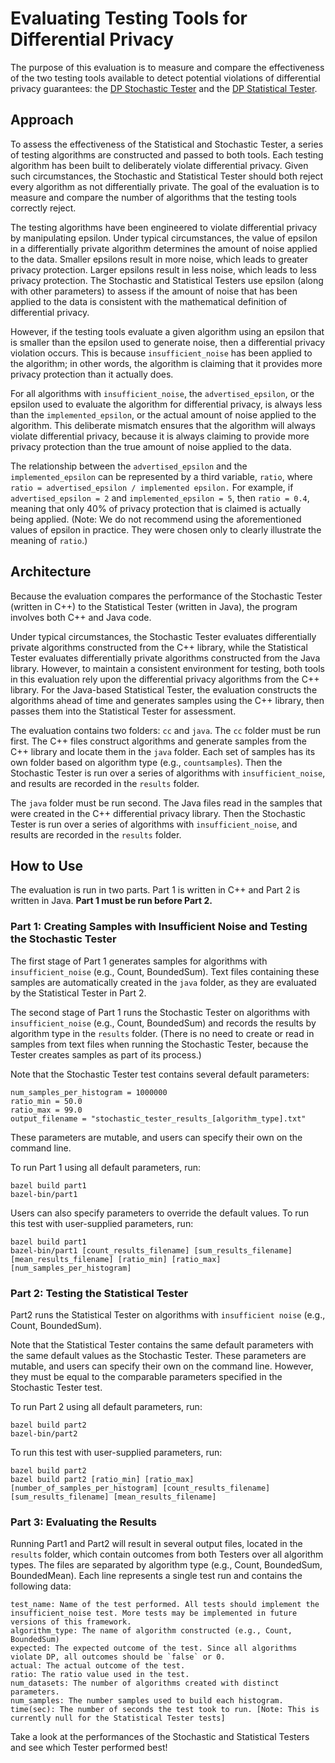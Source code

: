 # Evaluating Testing Tools for Differential Privacy

The purpose of this evaluation is to measure and compare the effectiveness of the two testing tools available to detect potential violations of differential privacy guarantees: the [DP Stochastic Tester](https://github.com/google/differential-privacy/tree/main/cc/testing) and the [DP Statistical Tester](https://github.com/google/differential-privacy/tree/main/java/tests/com/google/privacy/differentialprivacy/statistical).

## Approach

To assess the effectiveness of the Statistical and Stochastic Tester, a series of testing algorithms are constructed and passed to both tools. Each testing algorithm has been built to deliberately violate differential privacy. Given such circumstances, the Stochastic and Statistical Tester should both reject every algorithm as not differentially private. The goal of the evaluation is to measure and compare the number of algorithms that the testing tools correctly reject.

The testing algorithms have been engineered to violate differential privacy by manipulating epsilon. Under typical circumstances, the value of epsilon in a differentially private algorithm determines the amount of noise applied to the data. Smaller epsilons result in more noise, which leads to greater privacy protection. Larger epsilons result in less noise, which leads to less privacy protection. The Stochastic and Statistical Testers use epsilon (along with other parameters) to assess if the amount of noise that has been applied to the data is consistent with the mathematical definition of differential privacy.

However, if the testing tools evaluate a given algorithm using an epsilon that is smaller than the epsilon used to generate noise, then a differential privacy violation occurs. This is because `insufficient_noise` has been applied to the algorithm; in other words, the algorithm is claiming that it provides more privacy protection than it actually does.

For all algorithms with `insufficient_noise`, the `advertised_epsilon`, or the epsilon used to evaluate the algorithm for differential privacy, is always less than the `implemented_epsilon`, or the actual amount of noise applied to the algorithm. This deliberate mismatch ensures that the algorithm will always violate differential privacy, because it is always claiming to provide more privacy protection than the true amount of noise applied to the data.

The relationship between the `advertised_epsilon` and the `implemented_epsilon` can be represented by a third variable, `ratio`, where `ratio = advertised_epsilon / implemented epsilon.` For example, if `advertised_epsilon = 2` and `implemented_epsilon = 5`, then `ratio = 0.4`, meaning that only 40% of privacy protection that is claimed is actually being applied. (Note: We do not recommend using the aforementioned values of epsilon in practice. They were chosen only to clearly illustrate the meaning of `ratio`.)

## Architecture

Because the evaluation compares the performance of the Stochastic Tester (written in C++) to the Statistical Tester (written in Java), the program involves both C++ and Java code. 

Under typical circumstances, the Stochastic Tester evaluates differentially private algorithms constructed from the C++ library, while the Statistical Tester evaluates differentially private algorithms constructed from the Java library. However, to maintain a consistent environment for testing, both tools in this evaluation rely upon the differential privacy algorithms from the C++ library. For the Java-based Statistical Tester, the evaluation constructs the algorithms ahead of time and generates samples using the C++ library, then passes them into the Statistical Tester for assessment. 

The evaluation contains two folders: `cc` and `java`. The `cc` folder must be run first. The C++ files construct algorithms and generate samples from the C++ library and locate them in the `java` folder. Each set of samples has its own folder based on algorithm type (e.g., `countsamples`). Then the Stochastic Tester is run over a series of algorithms with `insufficient_noise`, and results are recorded in the `results` folder.

The `java` folder must be run second. The Java files read in the samples that were created in the C++ differential privacy library. Then the Stochastic Tester is run over a series of algorithms with `insufficient_noise`, and results are recorded in the `results` folder.

## How to Use

The evaluation is run in two parts. Part 1 is written in C++ and Part 2 is written in Java. **Part 1 must be run before Part 2.**

### Part 1: Creating Samples with Insufficient Noise and Testing the Stochastic Tester

The first stage of Part 1 generates samples for algorithms with `insufficient_noise` (e.g., Count, BoundedSum). Text files containing these samples are automatically created in the `java` folder, as they are evaluated by the Statistical Tester in Part 2.

The second stage of Part 1 runs the Stochastic Tester on algorithms with `insufficient_noise` (e.g., Count, BoundedSum) and records the results by algorithm type in the `results` folder. (There is no need to create or read in samples from text files when running the Stochastic Tester, because the Tester creates samples as part of its process.)

Note that the Stochastic Tester test contains several default parameters:
```
num_samples_per_histogram = 1000000
ratio_min = 50.0
ratio_max = 99.0
output_filename = "stochastic_tester_results_[algorithm_type].txt"
```

These parameters are mutable, and users can specify their own on the command line.

To run Part 1 using all default parameters, run:

```
bazel build part1
bazel-bin/part1
```

Users can also specify parameters to override the default values. To run this test with user-supplied parameters, run:

```
bazel build part1
bazel-bin/part1 [count_results_filename] [sum_results_filename] [mean_results_filename] [ratio_min] [ratio_max] [num_samples_per_histogram]
```

### Part 2: Testing the Statistical Tester

Part2 runs the Statistical Tester on algorithms with `insufficient noise` (e.g., Count, BoundedSum).

Note that the Statistical Tester contains the same default parameters with the same default values as the Stochastic Tester. These parameters are mutable, and users can specify their own on the command line. However, they must be equal to the comparable parameters specified in the Stochastic Tester test.

To run Part 2 using all default parameters, run:
```
bazel build part2
bazel-bin/part2
```

To run this test with user-supplied parameters, run:
```
bazel build part2
bazel build part2 [ratio_min] [ratio_max] [number_of_samples_per_histogram] [count_results_filename] [sum_results_filename] [mean_results_filename]
```

### Part 3: Evaluating the Results

Running Part1 and Part2 will result in several output files, located in the `results` folder, which contain outcomes from both Testers over all algorithm types. The files are separated by algorithm type (e.g., Count, BoundedSum, BoundedMean). Each line represents a single test run and contains the following data:

```
test_name: Name of the test performed. All tests should implement the insufficient_noise test. More tests may be implemented in future versions of this framework.
algorithm_type: The name of algorithm constructed (e.g., Count, BoundedSum)
expected: The expected outcome of the test. Since all algorithms violate DP, all outcomes should be `false` or 0.
actual: The actual outcome of the test.
ratio: The ratio value used in the test.
num_datasets: The number of algorithms created with distinct parameters.
num_samples: The number samples used to build each histogram.
time(sec): The number of seconds the test took to run. [Note: This is currently null for the Statistical Tester tests]
```

Take a look at the performances of the Stochastic and Statistical Testers and see which Tester performed best!


